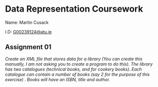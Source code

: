 # Data Representation Coursework

Name:  Martin Cusack

I.D:  G00239124@atu.ie

## Assignment 01

*Create an XML file that stores data for a library (You can create this manually, I am not asking you to create a program to do this). 
The library has two catalogues (technical books, and for cookery books).  Each catalogue can contain a number of books (say 2 for the purpose of this exercise) . 
Books will have an ISBN, title and author.*


